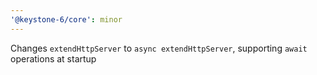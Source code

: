 ```yaml
---
'@keystone-6/core': minor
---
```


Changes `extendHttpServer` to `async extendHttpServer`, supporting `await` operations at startup
